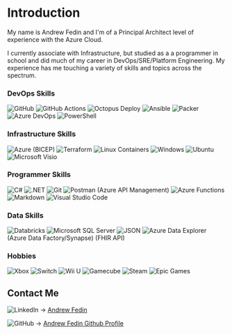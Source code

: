 # Introduction

My name is Andrew Fedin and I'm of a Principal Architect level of experience with the Azure Cloud. 

I currently associate with Infrastructure, but studied as a a programmer in school and did much of my career in DevOps/SRE/Platform Engineering. My experience has me touching a variety of skills and topics across the spectrum.

### DevOps Skills ###
![GitHub](https://img.shields.io/badge/github-%23121011.svg?style=for-the-badge&logo=github&logoColor=white)
![GitHub Actions](https://img.shields.io/badge/github%20actions-%232671E5.svg?style=for-the-badge&logo=githubactions&logoColor=white)
![Octopus Deploy](https://img.shields.io/badge/octopus%20deploy-0D80D8?style=for-the-badge&logo=octopusdeploy&logoColor=white)
![Ansible](https://img.shields.io/badge/ansible-%231A1918.svg?style=for-the-badge&logo=ansible&logoColor=white)
![Packer](https://img.shields.io/badge/packer-%23E7EEF0.svg?style=for-the-badge&logo=packer&logoColor=%2302A8EF)
![Azure DevOps](https://a11ybadges.com/badge?logo=azuredevops)
![PowerShell](https://img.shields.io/badge/PowerShell-%235391FE.svg?style=for-the-badge&logo=powershell&logoColor=white)
### Infrastructure Skills ###
![Azure](https://img.shields.io/badge/azure-%230072C6.svg?style=for-the-badge&logo=microsoftazure&logoColor=white)
(BICEP)
![Terraform](https://img.shields.io/badge/terraform-%235835CC.svg?style=for-the-badge&logo=terraform&logoColor=white)
![Linux Containers](https://a11ybadges.com/badge?logo=linuxcontainers)
![Windows](https://a11ybadges.com/badge?logo=windows)
![Ubuntu](https://a11ybadges.com/badge?logo=ubuntu)
![Microsoft Visio](https://a11ybadges.com/badge?logo=microsoftvisio)
### Programmer Skills ###
![C#](https://img.shields.io/badge/c%23-%23239120.svg?style=for-the-badge&logo=csharp&logoColor=white)
![.NET](https://a11ybadges.com/badge?logo=dotnet)
![Git](https://img.shields.io/badge/git-%23F05033.svg?style=for-the-badge&logo=git&logoColor=white)
![Postman](https://img.shields.io/badge/Postman-FF6C37?style=for-the-badge&logo=postman&logoColor=white)
(Azure API Management)
![Azure Functions](https://a11ybadges.com/badge?logo=azurefunctions)
![Markdown](https://img.shields.io/badge/markdown-%23000000.svg?style=for-the-badge&logo=markdown&logoColor=white)
![Visual Studio Code](https://img.shields.io/badge/Visual%20Studio%20Code-0078d7.svg?style=for-the-badge&logo=visual-studio-code&logoColor=white)
### Data Skills ###
![Databricks](https://a11ybadges.com/badge?logo=databricks)
![Microsoft SQL Server](https://a11ybadges.com/badge?logo=microsoftsqlserver)
![JSON](https://a11ybadges.com/badge?logo=json)
![Azure Data Explorer](https://a11ybadges.com/badge?logo=azuredataexplorer)
(Azure Data Factory/Synapse)
(FHIR API)
### Hobbies ###
![Xbox](https://img.shields.io/badge/xbox-%23107C10.svg?style=for-the-badge&logo=xbox&logoColor=white)
![Switch](https://img.shields.io/badge/Switch-E60012?style=for-the-badge&logo=nintendo-switch&logoColor=white)
![Wii U](https://img.shields.io/badge/Wii%20U-8B8B8B?style=for-the-badge&logo=wiiu&logoColor=white)
![Gamecube](https://img.shields.io/badge/Gamecube-6A5FBB?style=for-the-badge&logo=nintendo-gamecube&logoColor=white)
![Steam](https://img.shields.io/badge/steam-%23000000.svg?style=for-the-badge&logo=steam&logoColor=white)
![Epic Games](https://img.shields.io/badge/epicgames-%23313131.svg?style=for-the-badge&logo=epicgames&logoColor=white)
## Contact Me ##
![LinkedIn](https://img.shields.io/badge/linkedin-%230077B5.svg?style=for-the-badge&logo=linkedin&logoColor=white) -> [Andrew Fedin](https://www.linkedin.com/in/andrew-fedin-9b478115/)

![GitHub](https://img.shields.io/badge/github-%23121011.svg?style=for-the-badge&logo=github&logoColor=white) -> [Andrew Fedin Github Profile](https://github.com/Ajf7468/Ajf7468)
